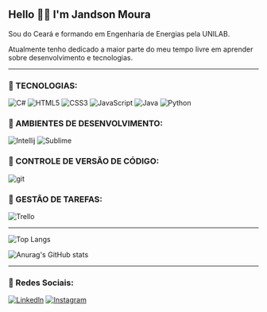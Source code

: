 ## Hello :raising_hand_man: I'm Jandson Moura
 
Sou do Ceará e formando em Engenharia de Energias pela UNILAB. 

Atualmente tenho dedicado a maior parte do meu tempo livre em aprender sobre desenvolvimento e tecnologias.
___________________________________

### :paperclip: TECNOLOGIAS: 
![C#](		https://img.shields.io/badge/C%23-239120?style=for-the-badge&logo=c-sharp&logoColor=white)
![HTML5](	https://img.shields.io/badge/HTML5-E34F26?style=for-the-badge&logo=html5&logoColor=white)
![CSS3](https://img.shields.io/badge/CSS3-1572B6?style=for-the-badge&logo=css3&logoColor=white)
![JavaScript](	https://img.shields.io/badge/JavaScript-F7DF1E?style=for-the-badge&logo=javascript&logoColor=black)
![Java](	https://img.shields.io/badge/Java-ED8B00?style=for-the-badge&logo=java&logoColor=white)
![Python](https://img.shields.io/badge/Python-3776AB?style=for-the-badge&logo=python&logoColor=white)

### :paperclip: AMBIENTES DE DESENVOLVIMENTO: 
![Intellij](https://img.shields.io/badge/IntelliJ_IDEA-000000.svg?style=for-the-badge&logo=intellij-idea&logoColor=white)
![Sublime](https://img.shields.io/badge/sublime_text-%23575757.svg?&style=for-the-badge&logo=sublime-text&logoColor=important)

### :paperclip: CONTROLE DE VERSÃO DE CÓDIGO: 
![git](https://img.shields.io/badge/GIT-E44C30?style=for-the-badge&logo=git&logoColor=white)

### :paperclip: GESTÃO DE TAREFAS: 
![Trello](https://img.shields.io/badge/Trello-0052CC?style=for-the-badge&logo=trello&logoColor=white)
___________________________________
![Top Langs](https://github-readme-stats.vercel.app/api/top-langs/?username=Jandson1&theme=blue-green)

![Anurag's GitHub stats](	https://github-readme-stats.vercel.app/api?username=Jandson1&theme=blue-green)
___________________________________
### :paperclip: Redes Sociais:
[![Linkedln](	https://img.shields.io/badge/LinkedIn-0077B5?style=for-the-badge&logo=linkedin&logoColor=white)](https://www.linkedin.com/in/jandsonmoura/)
[![Instagram](https://img.shields.io/badge/Instagram-E4405F?style=for-the-badge&logo=instagram&logoColor=white)](https://www.instagram.com/jandsonmoura1/)
